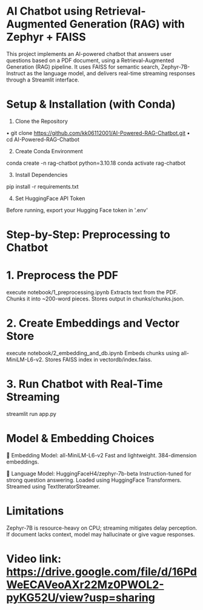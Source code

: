 # AI Chatbot using Retrieval-Augmented Generation (RAG) with Zephyr + FAISS
This project implements an AI-powered chatbot that answers user questions based on a PDF document, using a Retrieval-Augmented Generation (RAG) pipeline. It uses FAISS for semantic search, Zephyr-7B-Instruct as the language model, and delivers real-time streaming responses through a Streamlit interface.

# Setup & Installation (with Conda)
1. Clone the Repository

•	git clone https://github.com/kk06112001/AI-Powered-RAG-Chatbot.git
•	cd AI-Powered-RAG-Chatbot

2. Create Conda Environment

conda create -n rag-chatbot python=3.10.18
conda activate rag-chatbot

3. Install Dependencies

pip install -r requirements.txt

4. Set HuggingFace API Token

Before running, export your Hugging Face token in '.env'

# Step-by-Step: Preprocessing to Chatbot
# 1. Preprocess the PDF
execute notebook/1_preprocessing.ipynb
Extracts text from the PDF.
Chunks it into ~200-word pieces.
Stores output in chunks/chunks.json.

# 2. Create Embeddings and Vector Store
execute notebook/2_embedding_and_db.ipynb
Embeds chunks using all-MiniLM-L6-v2.
Stores FAISS index in vectordb/index.faiss.

# 3. Run Chatbot with Real-Time Streaming
streamlit run app.py


# Model & Embedding Choices
🔹 Embedding Model: all-MiniLM-L6-v2
Fast and lightweight.
384-dimension embeddings.

🔸 Language Model: HuggingFaceH4/zephyr-7b-beta
Instruction-tuned for strong question answering.
Loaded using HuggingFace Transformers.
Streamed using TextIteratorStreamer.

# Limitations
Zephyr-7B is resource-heavy on CPU; streaming mitigates delay perception.
If document lacks context, model may hallucinate or give vague responses.

# Video link: https://drive.google.com/file/d/16PdWeECAVeoAXr22Mz0PWOL2-pyKG52U/view?usp=sharing
